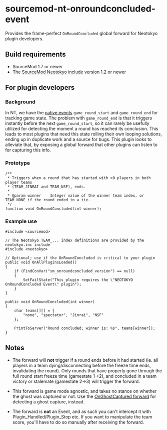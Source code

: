 # sourcemod-nt-onroundconcluded-event
Provides the frame-perfect `OnRoundConcluded` global forward for Neotokyo plugin developers.

## Build requirements
* SourceMod 1.7 or newer
* The [SourceMod Neotokyo include](https://github.com/softashell/sourcemod-nt-include) version 1.2 or newer

## For plugin developers

### Background
In NT, we have the [native events](https://wiki.alliedmods.net/Neotokyo_Events) `game_round_start` and `game_round_end` for tracking game state. The problem with `game_round_end` is that it triggers instantly before the next `game_round_start`, so it can rarely be usefully utilized for detecting the moment a round has reached its conclusion. This leads to most plugins that need this state rolling their own looping solutions, ending up in duplicate work and a source for bugs. This plugin looks to alleviate that, by exposing a global forward that other plugins can listen to for capturing this info.

### Prototype
```sp
/**
 * Triggers when a round that has started with >0 players in both player teams
 * (TEAM_JINRAI and TEAM_NSF), ends.
 *
 * @param winner    Integer value of the winner team index, or TEAM_NONE if the round ended in a tie.
 */
function void OnRoundConcluded(int winner);
```

### Example use
```sp
#include <sourcemod>

// The Neotokyo TEAM_... index definitions are provided by the neotokyo.inc include
#include <neotokyo>

// Optional; use if the OnRoundConcluded is critical to your plugin
public void OnAllPluginsLoaded()
{
    if (FindConVar("sm_onroundconcluded_version") == null)
    {
        SetFailState("This plugin requires the \"NEOTOKYO OnRoundConcluded Event\" plugin");
    }
}

public void OnRoundConcluded(int winner)
{
    char teams[][] = {
        "none", "spectator", "Jinrai", "NSF"
    };

    PrintToServer("Round concluded; winner is: %s", teams[winner]);
}
```

## Notes
* The forward will **not** trigger if a round ends before it had started (ie. all players in a team dying/disconnecting before the freeze time ends, invalidating the round). Only rounds that have properly gone through the full round start freeze time (gamestate 1->2), and concluded in a team victory or stalemate (gamestate 2->3) will trigger the forward.

* This forward is game mode agnostic, and takes no stance on whether the ghost was captured or not. Use the [OnGhostCaptured forward](https://github.com/softashell/nt-sourcemod-plugins/blob/master/scripting/nt_ghostcap.sp) for detecting a ghost capture, instead.

* The forward is **not** an Event, and as such you can't intercept it with Plugin_Handled/Plugin_Stop etc. If you want to manipulate the team score, you'll have to do so manually after receiving the forward.
